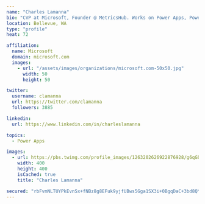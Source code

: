 ```yaml
---
name: "Charles Lamanna"
bio: "CVP at Microsoft, Founder @ MetricsHub. Works on Power Apps, Power Automate, Power Virtual Agent, Common Data Service and Dynamics 365."
location: Bellevue, WA
type: "profile"
heat: 72

affiliation:
  name: Microsoft
  domain: microsoft.com
  images:
    - url: "/assets/images/organizations/microsoft.com-50x50.jpg"
      width: 50
      height: 50

twitter:
  username: clamanna
  url: https://twitter.com/clamanna
  followers: 3885

linkedin:
  url: https://www.linkedin.com/in/charleslamanna

topics:
  - Power Apps

images:
  - url: https://pbs.twimg.com/profile_images/1263202626922876928/g6qGbHZ-_400x400.jpg
    width: 400
    height: 400
    isCached: true
    title: "Charles Lamanna"

secured: "rbFvmNLTUYPkEvnSx+fNBz8g8EFuk9yjfUBws5Gga1SX3i+0BgqDaC+3bd8QYREXxgKWK0q2VLAinZEL1H3V0g2tnKNTeflBkOlSXY9lQN410J9eaazMHUlzjGXWLMLmrwKQ/wQGs2akN/wp/OlCE2F7XmAm5AXmEV/oTUxwJYifpY/dKfqkJPcKC0vSlNm4MZY34e7TtWc+IUTfwkzBeNHI9KvvERYNd/OVb8WX+/QThUPo9slQllTbsqBwwIWSiGJ1N19Ukc9YYA6xAM5ORNZRHz7O+nYgmauZ7xfcZNn3V1Huh5gYTjUXjZ7CBHCzynS1btjgemQfxwkaxs6laGIcyS1KjpoaaQrlDHCak5079ReIdRY0w+A9yGDSFXgZ8tBKAX4XS0yEAZpcQ+W5S8B62EeGXAcX9ntNco9+VhA=;Xf+f3rAlNafb8yMh5rx/7A=="
---
```


